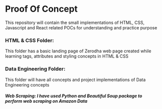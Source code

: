 # Proof Of Concept

This repository will contain the small implementations of HTML, CSS, Javascript and React related POCs for understanding and practice purpose

### HTML & CSS Folder:
This folder has a basic landing page of Zerodha web page created while learning tags, attributes and styling concepts in HTML & CSS

### Data Engineering Folder:
This folder will have all concepts and project implementations of Data Engineering concepts
##### Web Scraping: I have used Python and Beautiful Soup package to perform web scraping on Amazon Data
